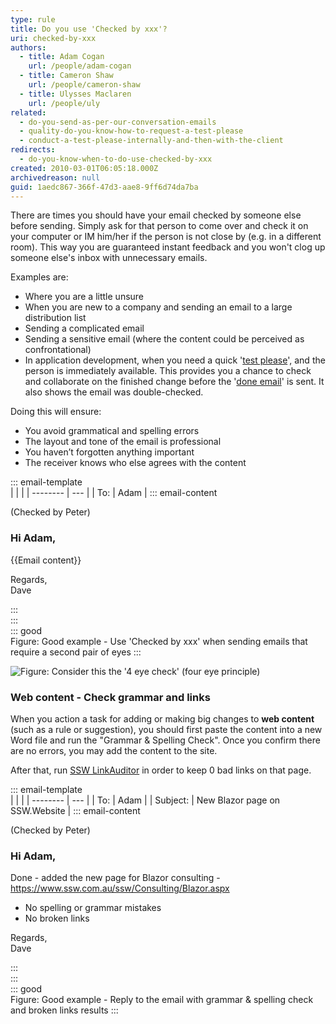 ```yaml
---
type: rule
title: Do you use 'Checked by xxx'?
uri: checked-by-xxx
authors:
  - title: Adam Cogan
    url: /people/adam-cogan
  - title: Cameron Shaw
    url: /people/cameron-shaw
  - title: Ulysses Maclaren
    url: /people/uly
related:
  - do-you-send-as-per-our-conversation-emails
  - quality-do-you-know-how-to-request-a-test-please
  - conduct-a-test-please-internally-and-then-with-the-client
redirects:
  - do-you-know-when-to-do-use-checked-by-xxx
created: 2010-03-01T06:05:18.000Z
archivedreason: null
guid: 1aedc867-366f-47d3-aae8-9ff6d74da7ba
---
```


There are times you should have your email checked by someone else before sending. Simply ask for that person to come over and check it on your computer or IM him/her if the person is not close by (e.g. in a different room). This way you are guaranteed instant feedback and you won't clog up someone else's inbox with unnecessary emails.

Examples are:

<!--endintro-->

* Where you are a little unsure
* When you are new to a company and sending an email to a large distribution list
* Sending a complicated email
* Sending a sensitive email (where the content could be perceived as confrontational)
* In application development, when you need a quick '[test please](/conduct-a-test-please-internally-and-then-with-the-client)', and the person is immediately available. This provides you a chance to check and collaborate on the finished change before the '[done email](/dones-do-you-reply-done-and-delete-the-original-email)' is sent. It also shows the email was double-checked. 

Doing this will ensure:

* You avoid grammatical and spelling errors
* The layout and tone of the email is professional
* You haven’t forgotten anything important
* The receiver knows who else agrees with the content

::: email-template  
|          |     |
| -------- | --- |
| To:      | Adam |
::: email-content  

(Checked by Peter)

### Hi Adam,  

{{Email content}}

Regards,  
Dave

:::  
:::  
::: good  
Figure: Good example - Use 'Checked by xxx' when sending emails that require a second pair of eyes
:::

![Figure: Consider this the '4 eye check' (four eye principle)](four-eyes.jpg)

### Web content - Check grammar and links

When you action a task for adding or making big changes to **web content** (such as a rule or suggestion), you should first paste the content into a new Word file and run the "Grammar & Spelling Check". Once you confirm there are no errors, you may add the content to the site. 

After that, run [SSW LinkAuditor](https://sswlinkauditor.com/) in order to keep 0 bad links on that page.

::: email-template  
|          |     |
| -------- | --- |
| To:      | Adam |
| Subject: | New Blazor page on SSW.Website | 
::: email-content  

(Checked by Peter)

### Hi Adam,  

Done - added the new page for Blazor consulting - https://www.ssw.com.au/ssw/Consulting/Blazor.aspx 

- No spelling or grammar mistakes
- No broken links

Regards,  
Dave

:::  
:::  
::: good  
Figure: Good example - Reply to the email with grammar & spelling check and broken links results
:::
